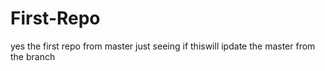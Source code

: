 # First-Repo
yes the first repo from master
just seeing if thiswill ipdate the master from the branch
